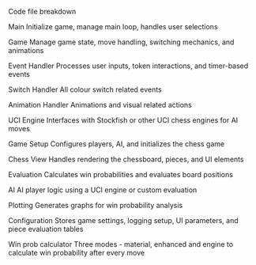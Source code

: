 Code file breakdown

Main
Initialize game, manage main loop, handles user selections

Game
Manage game state, move handling, switching mechanics, and animations

Event Handler
Processes user inputs, token interactions, and timer-based events

Switch Handler
All colour switch related events

Animation Handler
Animations and visual related actions

UCI Engine
Interfaces with Stockfish or other UCI chess engines for AI moves

Game Setup
Configures players, AI, and initializes the chess game

Chess View
Handles rendering the chessboard, pieces, and UI elements

Evaluation
Calculates win probabilities and evaluates board positions

AI
AI player logic using a UCI engine or custom evaluation

Plotting
Generates graphs for win probability analysis

Configuration
Stores game settings, logging setup, UI parameters, and piece evaluation tables

Win prob calculator
Three modes - material, enhanced and engine to calculate win probability after every move
